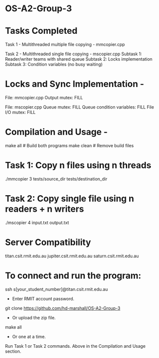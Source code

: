 # OS-A2-Group-3

# Tasks Completed

Task 1 - Multithreaded multiple file copying - mmcopier.cpp

Task 2 - Multithreaded single file copying - mscopier.cpp
Subtask 1: Reader/writer teams with shared queue
Subtask 2: Locks implementation
Subtask 3: Condition variables (no busy waiting)

# Locks and Sync Implementation -

File: mmcopier.cpp
Output mutex: FILL

File: mscopier.cpp
Queue mutex: FILL
Queue condition variables: FILL
File I/O mutex: FILL

# Compilation and Usage -

make all # Build both programs
make clean # Remove build files

# Task 1: Copy n files using n threads

./mmcopier 3 tests/source_dir tests/destination_dir

# Task 2: Copy single file using n readers + n writers

./mscopier 4 input.txt output.txt

# Server Compatibility

titan.csit.rmit.edu.au
jupiter.csit.rmit.edu.au
saturn.csit.rmit.edu.au

# To connect and run the program:

ssh s[your_student_number]@titan.csit.rmit.edu.au

- Enter RMIT account password.

git clone https://github.com/hd-marshall/OS-A2-Group-3

- Or upload the zip file.

make all

- Or one at a time.

Run Task 1 or Task 2 commands. Above in the Compilation and Usage section.
